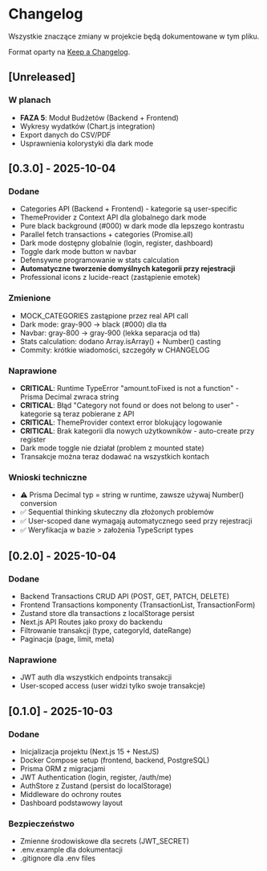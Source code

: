 # Changelog

Wszystkie znaczące zmiany w projekcie będą dokumentowane w tym pliku.

Format oparty na [Keep a Changelog](https://keepachangelog.com/pl/1.0.0/).

## [Unreleased]

### W planach
- **FAZA 5**: Moduł Budżetów (Backend + Frontend)
- Wykresy wydatków (Chart.js integration)
- Export danych do CSV/PDF
- Usprawnienia kolorystyki dla dark mode

## [0.3.0] - 2025-10-04

### Dodane
- Categories API (Backend + Frontend) - kategorie są user-specific
- ThemeProvider z Context API dla globalnego dark mode
- Pure black background (#000) w dark mode dla lepszego kontrastu
- Parallel fetch transactions + categories (Promise.all)
- Dark mode dostępny globalnie (login, register, dashboard)
- Toggle dark mode button w navbar
- Defensywne programowanie w stats calculation
- **Automatyczne tworzenie domyślnych kategorii przy rejestracji**
- Professional icons z lucide-react (zastąpienie emotek)

### Zmienione
- MOCK_CATEGORIES zastąpione przez real API call
- Dark mode: gray-900 → black (#000) dla tła
- Navbar: gray-800 → gray-900 (lekka separacja od tła)
- Stats calculation: dodano Array.isArray() + Number() casting
- Commity: krótkie wiadomości, szczegóły w CHANGELOG

### Naprawione
- **CRITICAL**: Runtime TypeError "amount.toFixed is not a function" - Prisma Decimal zwraca string
- **CRITICAL**: Błąd "Category not found or does not belong to user" - kategorie są teraz pobierane z API
- **CRITICAL**: ThemeProvider context error blokujący logowanie
- **CRITICAL**: Brak kategorii dla nowych użytkowników - auto-create przy register
- Dark mode toggle nie działał (problem z mounted state)
- Transakcje można teraz dodawać na wszystkich kontach

### Wnioski techniczne
- ⚠️ Prisma Decimal typ = string w runtime, zawsze używaj Number() conversion
- ✅ Sequential thinking skuteczny dla złożonych problemów
- ✅ User-scoped dane wymagają automatycznego seed przy rejestracji
- ✅ Weryfikacja w bazie > założenia TypeScript types

## [0.2.0] - 2025-10-04

### Dodane
- Backend Transactions CRUD API (POST, GET, PATCH, DELETE)
- Frontend Transactions komponenty (TransactionList, TransactionForm)
- Zustand store dla transactions z localStorage persist
- Next.js API Routes jako proxy do backendu
- Filtrowanie transakcji (type, categoryId, dateRange)
- Paginacja (page, limit, meta)

### Naprawione
- JWT auth dla wszystkich endpoints transakcji
- User-scoped access (user widzi tylko swoje transakcje)

## [0.1.0] - 2025-10-03

### Dodane
- Inicjalizacja projektu (Next.js 15 + NestJS)
- Docker Compose setup (frontend, backend, PostgreSQL)
- Prisma ORM z migracjami
- JWT Authentication (login, register, /auth/me)
- AuthStore z Zustand (persist do localStorage)
- Middleware do ochrony routes
- Dashboard podstawowy layout

### Bezpieczeństwo
- Zmienne środowiskowe dla secrets (JWT_SECRET)
- .env.example dla dokumentacji
- .gitignore dla .env files
